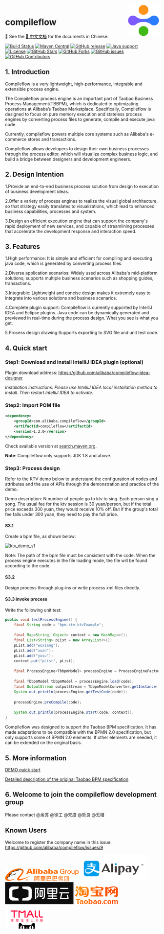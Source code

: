<img src="doc/compileflow-logo.png" alt="compileflow logo" width="20%" align="right" />

# compileflow

📖 See the [📖 中文文档](README_CN.md) for the documents in Chinese.

[![Build Status](https://img.shields.io/appveyor/ci/oldratlee/compileflow/master?logo=appveyor&logoColor=white)](https://ci.appveyor.com/project/oldratlee/compileflow)
[![Maven Central](https://img.shields.io/maven-central/v/com.alibaba.compileflow/compileflow?color=2d545e&logo=apache-maven&logoColor=white)](https://search.maven.org/artifact/com.alibaba.compileflow/compileflow)
[![GitHub release](https://img.shields.io/github/release/alibaba/compileflow.svg)](https://github.com/alibaba/compileflow/releases)
[![Java support](https://img.shields.io/badge/Java-8+-green?logo=OpenJDK&logoColor=white)](https://openjdk.java.net/)
[![License](https://img.shields.io/badge/license-Apache%202-4D7A97.svg?logo=Apache&logoColor=white)](https://www.apache.org/licenses/LICENSE-2.0.html)
[![GitHub Stars](https://img.shields.io/github/stars/alibaba/compileflow)](https://github.com/alibaba/compileflow/stargazers)
[![GitHub Forks](https://img.shields.io/github/forks/alibaba/compileflow)](https://github.com/alibaba/compileflow/fork)
[![GitHub issues](https://img.shields.io/github/issues/alibaba/compileflow.svg)](https://github.com/alibaba/compileflow/issues)
[![GitHub Contributors](https://img.shields.io/github/contributors/alibaba/compileflow)](https://github.com/alibaba/compileflow/graphs/contributors)

## 1. Introduction

Compileflow is a very lightweight, high-performance, integrable and extensible process engine.

The Compileflow process engine is an important part of Taobao Business Process Management(TBBPM), which is dedicated to optimizating operations at Alibaba’s Taobao Marketplace. Specifically, Compileflow is designed to focus on pure memory execution and stateless process engines by converting process files to generate, compile and execute java code.

Currently, compileflow powers multiple core systems such as Alibaba's e-commerce stores and transactions.


Compileflow allows developers to design their own business processes through the process editor, which will visualize complex business logic, and build a bridge between designers and development engineers.

## 2. Design Intention

1.Provide an end-to-end business process solution from design to execution of business development ideas.

2.Offer a variety of process engines to realize the visual global architecture, so that strategy easily translates to visualizations, which lead to enhanced business capabilities, processes and system.

3.Design an efficient execution engine that can support the company's rapid deployment of new services, and capable of streamlining processes that accelerate the development response and interaction speed.

## 3. Features

1.High performance: It is simple and efficient for compiling and executing java code, which is generated by converting process files.

2.Diverse application scenarios: Widely used across Alibaba's mid-platform solutions; supports multiple business scenarios such as shopping guides, transactions.

3.Integrable: Lightweight and concise design makes it extremely easy to integrate into various solutions and business scenarios.

4.Complete plugin support: Compileflow is currently supported by IntelliJ IDEA and Eclipse plugins. Java code can be dynamically generated and previewed in real-time during the process design. What you see is what you get.

5.Process design drawing:Supports exporting to SVG file and unit test code.

## 4. Quick start

### Step1: Download and install IntelliJ IDEA plugin (optional)

Plugin download address: https://github.com/alibaba/compileflow-idea-designer

*Installation instructions: Please use IntelliJ IDEA local installation method to install. Then restart IntelliJ IDEA to activate.*

### Step2: Import POM file

```xml
<dependency>
    <groupId>com.alibaba.compileflow</groupId>
    <artifactId>compileflow</artifactId>
    <version>1.2.0</version>
</dependency>
```

Check available version at [search.maven.org](https://search.maven.org/artifact/com.alibaba.compileflow/compileflow).

**Note**: Compileflow only supports JDK 1.8 and above.


### Step3: Process design

Refer to the KTV demo below to understand the configuration of nodes and attributes and the use of APIs through the demonstration and practice of the demo.

Demo description: N number of people go to ktv to sing. Each person sing a song. The usual fee for the ktv session is 30 yuan/person, but if the total price exceeds 300 yuan, they would receive 10% off. But if the group's total fee falls under 300 yuan, they need to pay the full price.

#### S3.1

Create a bpm file, as shown below:

![ktv_demo_s1](./doc/image/ktv_demo_s1.png)

Note: The path of the bpm file must be consistent with the code. When the process engine executes in the file loading mode, the file will be found according to the code.

#### S3.2

Design process through plug-ins or write process xml files directly.

#### S3.3 invoke process

Write the following unit test:

```java
public void testProcessEngine() {
    final String code = "bpm.ktv.ktvExample";

    final Map<String, Object> context = new HashMap<>();
    final List<String> pList = new ArrayList<>();
    pList.add("wuxiang");
    pList.add("xuan");
    pList.add("yusu");
    context.put("pList", pList);

    final ProcessEngine<TbbpmModel> processEngine = ProcessEngineFactory.getProcessEngine();

    final TbbpmModel tbbpmModel = processEngine.load(code);
    final OutputStream outputStream = TbbpmModelConverter.getInstance().convertToStream(tbbpmModel);
    System.out.println(processEngine.getTestCode(code));

    processEngine.preCompile(code);

    System.out.println(processEngine.start(code, context));
}
```

Compileflow was designed to support the Taobao BPM specification. It has made adaptations to be compatible with the BPMN 2.0 specification, but only supports some of BPMN 2.0 elements. If other elements are needed, it can be extended on the original basis.

## 5. More information

[DEMO quick start](https://github.com/alibaba/compileflow/wiki/%E5%BF%AB%E9%80%9F%E5%BC%80%E5%A7%8BDEMO)

[Detailed description of the original Taobao BPM specification](https://github.com/alibaba/compileflow/wiki/%E5%8D%8F%E8%AE%AE%E8%AF%A6%E8%A7%A3)

## 6. Welcome to join the compileflow development group

Please contact @余苏 @徐工 @梵度 @哲良 @无相


## Known Users

Welcome to register the company name in this issue: https://github.com/alibaba/compileflow/issues/9

![](doc/image/known_users/alibaba.png)
![](doc/image/known_users/alipay.png)
![](doc/image/known_users/aliyun.png)
![](doc/image/known_users/taobao.png)
![](doc/image/known_users/tmall.png)



